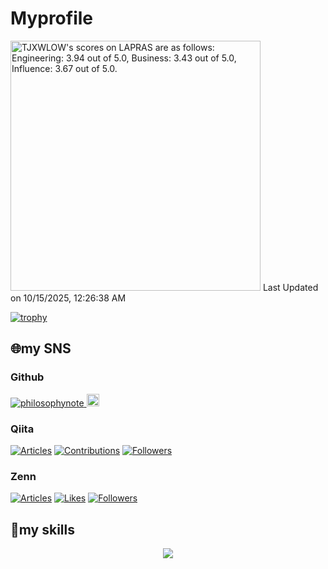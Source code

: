
# Myprofile

<!--START_SECTION:lapras-card-->
<p ><a href="https://lapras.com/public/TJXWLOW" target="_blank" rel="noopener noreferrer"><img alt="TJXWLOW's scores on LAPRAS are as follows: Engineering: 3.94 out of 5.0, Business: 3.43 out of 5.0, Influence: 3.67 out of 5.0." src="https://lapras-card-generator.vercel.app/api/svg?e=3.94&b=3.43&i=3.67&b1=%23020e27&b2=%230e5593&i1=%2303102f&i2=%231688bf&l=en" width="400" ></a>  
Last Updated on 10/15/2025, 12:26:38 AM</p>
<!--END_SECTION:lapras-card-->

[![trophy](https://github-profile-trophy.vercel.app/?username=philosophynote)](https://github.com/ryo-ma/github-profile-trophy)

## :globe_with_meridians:my SNS 

### Github

  <a href="https://github.com/philosophynote/philosophynote/">
    <img src="https://komarev.com/ghpvc/?username=philosophynote" alt="philosophynote" />
  </a>
  <a href="https://github.com/philosophynote">
    <img height="20" src="https://img.shields.io/github/followers/philosophynote?label=follow&logo=github&style=flat" />
  </a>

### Qiita

  <a href="https://qiita.com/philosophy_note"><img src="https://badgen.org/img/qiita/philosophy_note/articles?style=plastic" alt="Articles" /></a>
  <a href="https://qiita.com/philosophy_note"><img src="https://badgen.org/img/qiita/philosophy_note/contributions?style=plastic" alt="Contributions" /></a>
  <a href="https://qiita.com/philosophy_note"><img src="https://badgen.org/img/qiita/philosophy_note/followers?style=plastic" alt="Followers" /></a>  

### Zenn
  <a href="https://zenn.dev/adverdest"><img src="https://badgen.org/img/zenn/adverdest/articles?style=plastic" alt="Articles" /></a>
  <a href="https://zenn.dev/adverdest"><img src="https://badgen.org/img/zenn/adverdest/likes?style=plastic" alt="Likes" /></a>
  <a href="https://zenn.dev/adverdest"><img src="https://badgen.org/img/zenn/adverdest/followers?style=plastic" alt="Followers" /></a>

  
## :penguin:my skills  
<p align="center"> 
  <a href="https://skillicons.dev">
    <img src="https://skillicons.dev/icons?i=html,css,bootstrap,js,ts,jquery,react,nextjs,ruby,rails,py,aws,supabase,github,docker,terraform,sentry,mysql,vscode,githubactions&theme=light&perline=5" />
  </a>
</p>

